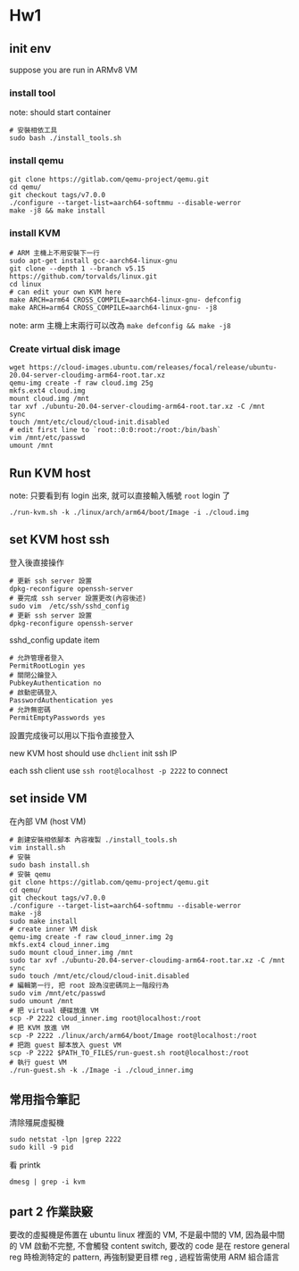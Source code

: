 # Hw1

## init env

suppose you are run in ARMv8 VM

### install tool

note: should start container

```
# 安裝相依工具
sudo bash ./install_tools.sh
```

### install qemu

```
git clone https://gitlab.com/qemu-project/qemu.git
cd qemu/
git checkout tags/v7.0.0
./configure --target-list=aarch64-softmmu --disable-werror
make -j8 && make install
```

### install KVM

```
# ARM 主機上不用安裝下一行
sudo apt-get install gcc-aarch64-linux-gnu
git clone --depth 1 --branch v5.15 https://github.com/torvalds/linux.git
cd linux
# can edit your own KVM here
make ARCH=arm64 CROSS_COMPILE=aarch64-linux-gnu- defconfig
make ARCH=arm64 CROSS_COMPILE=aarch64-linux-gnu- -j8
```

note: arm 主機上末兩行可以改為 `make defconfig && make -j8`

### Create virtual disk image

```
wget https://cloud-images.ubuntu.com/releases/focal/release/ubuntu-20.04-server-cloudimg-arm64-root.tar.xz
qemu-img create -f raw cloud.img 25g
mkfs.ext4 cloud.img
mount cloud.img /mnt
tar xvf ./ubuntu-20.04-server-cloudimg-arm64-root.tar.xz -C /mnt
sync
touch /mnt/etc/cloud/cloud-init.disabled
# edit first line to `root::0:0:root:/root:/bin/bash`
vim /mnt/etc/passwd
umount /mnt
```

## Run KVM host
note: 只要看到有 login 出來, 就可以直接輸入帳號 `root` login 了
```
./run-kvm.sh -k ./linux/arch/arm64/boot/Image -i ./cloud.img
```

## set KVM host ssh

登入後直接操作

```
# 更新 ssh server 設置
dpkg-reconfigure openssh-server
# 要完成 ssh server 設置更改(內容後述)
sudo vim  /etc/ssh/sshd_config
# 更新 ssh server 設置
dpkg-reconfigure openssh-server
```

sshd_config update item

```
# 允許管理者登入
PermitRootLogin yes
# 關閉公鑰登入
PubkeyAuthentication no
# 啟動密碼登入
PasswordAuthentication yes
# 允許無密碼
PermitEmptyPasswords yes
```

設置完成後可以用以下指令直接登入

new KVM host should use `dhclient` init ssh IP

each ssh client use `ssh root@localhost -p 2222` to connect

## set inside VM

在內部 VM (host VM)

```
# 創建安裝相依腳本 內容複製 ./install_tools.sh
vim install.sh
# 安裝
sudo bash install.sh
# 安裝 qemu
git clone https://gitlab.com/qemu-project/qemu.git
cd qemu/
git checkout tags/v7.0.0
./configure --target-list=aarch64-softmmu --disable-werror
make -j8
sudo make install
# create inner VM disk
qemu-img create -f raw cloud_inner.img 2g
mkfs.ext4 cloud_inner.img
sudo mount cloud_inner.img /mnt
sudo tar xvf ./ubuntu-20.04-server-cloudimg-arm64-root.tar.xz -C /mnt
sync
sudo touch /mnt/etc/cloud/cloud-init.disabled
# 編輯第一行, 把 root 設為沒密碼同上一階段行為
sudo vim /mnt/etc/passwd
sudo umount /mnt
# 把 virtual 硬碟放進 VM
scp -P 2222 cloud_inner.img root@localhost:/root
# 把 KVM 放進 VM
scp -P 2222 ./linux/arch/arm64/boot/Image root@localhost:/root
# 把跑 guest 腳本放入 guest VM
scp -P 2222 $PATH_TO_FILES/run-guest.sh root@localhost:/root
# 執行 guest VM
./run-guest.sh -k ./Image -i ./cloud_inner.img
```

## 常用指令筆記

清除殭屍虛擬機
```
sudo netstat -lpn |grep 2222
sudo kill -9 pid
```

看 printk
```
dmesg | grep -i kvm
```

## part 2 作業訣竅

要改的虛擬機是佈置在 ubuntu linux 裡面的 VM, 不是最中間的 VM,
因為最中間的 VM 啟動不完整, 不會觸發 content switch,
要改的 code 是在 restore general reg 時檢測特定的 pattern, 
再強制變更目標 reg , 過程皆需使用 ARM 組合語言
